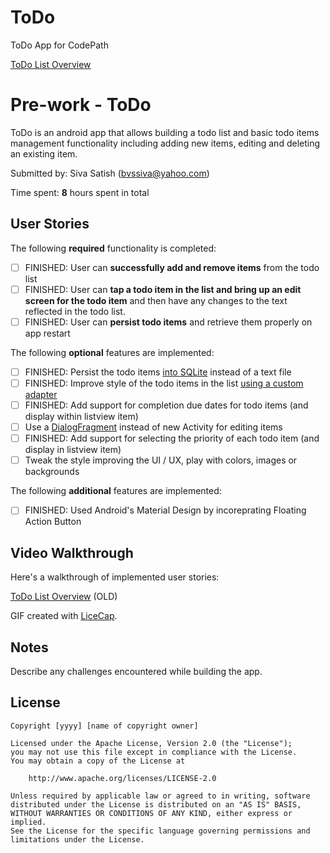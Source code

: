 # ToDo
ToDo App for CodePath

[ToDo List Overview](http://i.imgur.com/5UZAVl3.gifv)
# Pre-work - ToDo

ToDo is an android app that allows building a todo list and basic todo items management functionality including adding new items, editing and deleting an existing item.

Submitted by: Siva Satish (bvssiva@yahoo.com)

Time spent: **8** hours spent in total

## User Stories

The following **required** functionality is completed:

* [ ] FINISHED: User can **successfully add and remove items** from the todo list
* [ ] FINISHED: User can **tap a todo item in the list and bring up an edit screen for the todo item** and then have any changes to the text reflected in the todo list.
* [ ] FINISHED: User can **persist todo items** and retrieve them properly on app restart

The following **optional** features are implemented:

* [ ] FINISHED: Persist the todo items [into SQLite](http://guides.codepath.com/android/Persisting-Data-to-the-Device#sqlite) instead of a text file
* [ ] FINISHED: Improve style of the todo items in the list [using a custom adapter](http://guides.codepath.com/android/Using-an-ArrayAdapter-with-ListView)
* [ ] FINISHED: Add support for completion due dates for todo items (and display within listview item)
* [ ] Use a [DialogFragment](http://guides.codepath.com/android/Using-DialogFragment) instead of new Activity for editing items
* [ ] FINISHED: Add support for selecting the priority of each todo item (and display in listview item)
* [ ] Tweak the style improving the UI / UX, play with colors, images or backgrounds

The following **additional** features are implemented:

* [ ] FINISHED: Used Android's Material Design by incoreprating Floating Action Button

## Video Walkthrough 

Here's a walkthrough of implemented user stories:

[ToDo List Overview](http://i.imgur.com/5UZAVl3.gifv) (OLD)

GIF created with [LiceCap](http://www.cockos.com/licecap/).

## Notes

Describe any challenges encountered while building the app.

## License

    Copyright [yyyy] [name of copyright owner]

    Licensed under the Apache License, Version 2.0 (the "License");
    you may not use this file except in compliance with the License.
    You may obtain a copy of the License at

        http://www.apache.org/licenses/LICENSE-2.0

    Unless required by applicable law or agreed to in writing, software
    distributed under the License is distributed on an "AS IS" BASIS,
    WITHOUT WARRANTIES OR CONDITIONS OF ANY KIND, either express or implied.
    See the License for the specific language governing permissions and
    limitations under the License.


